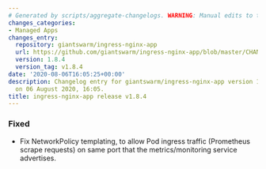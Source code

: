 ```yaml
---
# Generated by scripts/aggregate-changelogs. WARNING: Manual edits to this files will be overwritten.
changes_categories:
- Managed Apps
changes_entry:
  repository: giantswarm/ingress-nginx-app
  url: https://github.com/giantswarm/ingress-nginx-app/blob/master/CHANGELOG.md#184---2020-08-06
  version: 1.8.4
  version_tag: v1.8.4
date: '2020-08-06T16:05:25+00:00'
description: Changelog entry for giantswarm/ingress-nginx-app version 1.8.4, published
  on 06 August 2020, 16:05.
title: ingress-nginx-app release v1.8.4
---
```


### Fixed
- Fix NetworkPolicy templating, to allow Pod ingress traffic (Prometheus scrape requests) on same port that the metrics/monitoring service advertises.
